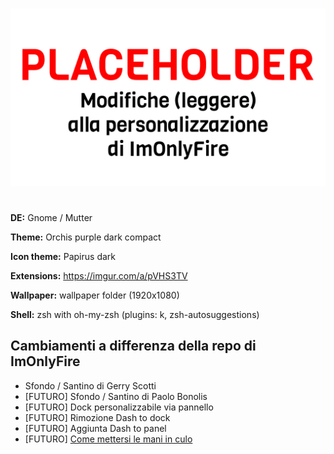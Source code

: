 #
![Placeholder](image/placeholderfedora.png)
#

**DE:** Gnome / Mutter

**Theme:** Orchis purple dark compact

**Icon theme:** Papirus dark

**Extensions:** https://imgur.com/a/pVHS3TV

**Wallpaper:** wallpaper folder (1920x1080)

**Shell:** zsh with oh-my-zsh (plugins: k, zsh-autosuggestions)

## Cambiamenti a differenza della repo di ImOnlyFire
- Sfondo / Santino di Gerry Scotti
- [FUTURO] Sfondo / Santino di Paolo Bonolis
- [FUTURO] Dock personalizzabile via pannello
- [FUTURO] Rimozione Dash to dock
- [FUTURO] Aggiunta Dash to panel
- [FUTURO] [Come mettersi le mani in culo](https://youtu.be/Atw7PUyC_2k)
